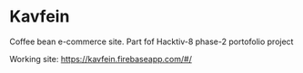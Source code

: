 # Kavfein
Coffee bean e-commerce site. Part fof Hacktiv-8 phase-2 portofolio project

Working site: https://kavfein.firebaseapp.com/#/
